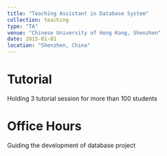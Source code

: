 ```yaml
---
title: "Teaching Assistant in Database System"
collection: teaching
type: "TA"
venue: "Chinese University of Hong Kong, Shenzhen"
date: 2015-01-01
location: "Shenzhen, China"
---
```



Tutorial
======
Holding 3 tutorial session for more than 100 students 

Office Hours 
======
Guiding the development of database project


